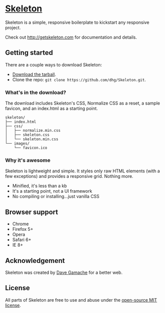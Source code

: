 # [Skeleton](http://getskeleton.com)
Skeleton is a simple, responsive boilerplate to kickstart any responsive project.

Check out <http://getskeleton.com> for documentation and details.

## Getting started

There are a couple ways to download Skeleton:
- [Download the tarball]().
- Clone the repo: `git clone https://github.com/dhg/Skeleton.git`.


### What's in the download?

The download includes Skeleton's CSS, Normalize CSS as a reset, a sample favicon, and an index.html as a starting point.

```
skeleton/
├── index.html
├── css/
│   ├── normalize.min.css
│   ├── skeleton.css
│   └── skeleton.min.css
└── images/
    └── favicon.ico
```

### Why it's awesome

Skeleton is lightweight and simple. It styles only raw HTML elements (with a few exceptions) and provides a responsive grid. Nothing more. 
- Minified, it's less than a kb
- It's a starting point, not a UI framework 
- No compiling or installing...just vanilla CSS


## Browser support

- Chrome
- Firefox 5+
- Opera 
- Safari 6+
- IE 8+


## Acknowledgement

Skeleton was created by [Dave Gamache](https://twitter.com/dhg) for a better web.


## License

All parts of Skeleton are free to use and abuse under the [open-source MIT license](http://opensource.org/licenses/mit-license.php).